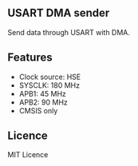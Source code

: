 ## USART DMA sender

Send data through USART with DMA.

## Features
 - Clock source: HSE
 - SYSCLK: 180 MHz
 - APB1: 45 MHz
 - APB2: 90 MHz
 - CMSIS only

## Licence
MIT Licence

